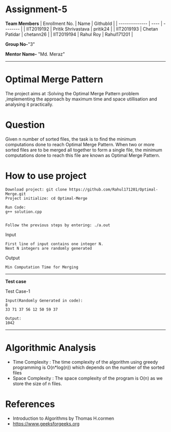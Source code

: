 # Assignment-5

**Team Members**
|   Enrollment No.  |   Name   | GithubId |
|   --------------  |   ----   | -------- |
|    IIT2019192  |   Pritik Shrivastava | pritik24 |
|    IIT2019193  |   Chetan Patidar | chetann26 | 
|    IIT2019194  |   Rahul Roy | Rahul171201  |

**Group No-**"3"

**Mentor Name-** "Md. Meraz"

---

# Optimal Merge Pattern
The project aims at :Solving the  Optimal Merge Pattern problem ,implementing the approach by maximum time and space utillisation and analysing it practically.

# Question
Given n number of sorted files, the task is to find the minimum computations done to reach Optimal Merge Pattern. When two or more sorted files are to be merged all together to form a single file, the minimum computations done to reach this file are known as Optimal Merge Pattern.



# How to use project
```
Download project: git clone https://github.com/Rahul171201/Optimal-Merge.git
Project initialize: cd Optimal-Merge

Run Code:
g++ solution.cpp


Follow the previous steps by entering: ./a.out

```

Input
```
First line of input contains one integer N.
Next N integers are randomly generated
```

Output
```
Min Computation Time for Merging
```
---


**Test case**

Test Case-1
```
Input(Randomly Generated in code):
8
33 71 37 56 12 50 59 37

Output:
1042
```


---


# Algorithmic Analysis
* Time Complexity :
    The time complexity of the algorithm using greedy programming is O(n*log(n)) which depends on the number of the sorted files
* Space Complexity :
 The space complexity of the program is O(n) as we store the size of n files.
 
 # References
  
 * Introduction to Algorithms by Thomas H.cormen
 * https://www.geeksforgeeks.org
